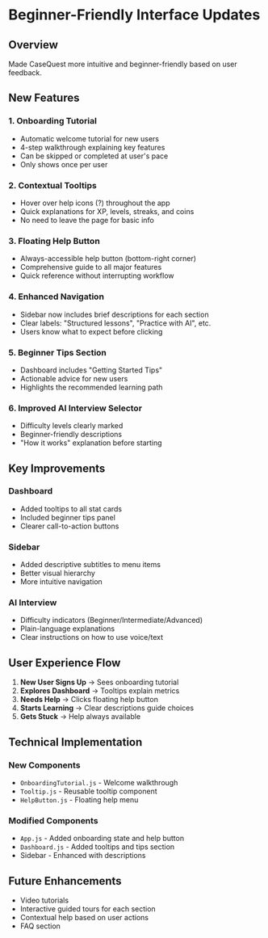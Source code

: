 # Beginner-Friendly Interface Updates

## Overview
Made CaseQuest more intuitive and beginner-friendly based on user feedback.

## New Features

### 1. **Onboarding Tutorial** 
- Automatic welcome tutorial for new users
- 4-step walkthrough explaining key features
- Can be skipped or completed at user's pace
- Only shows once per user

### 2. **Contextual Tooltips**
- Hover over help icons (?) throughout the app
- Quick explanations for XP, levels, streaks, and coins
- No need to leave the page for basic info

### 3. **Floating Help Button**
- Always-accessible help button (bottom-right corner)
- Comprehensive guide to all major features
- Quick reference without interrupting workflow

### 4. **Enhanced Navigation**
- Sidebar now includes brief descriptions for each section
- Clear labels: "Structured lessons", "Practice with AI", etc.
- Users know what to expect before clicking

### 5. **Beginner Tips Section**
- Dashboard includes "Getting Started Tips"
- Actionable advice for new users
- Highlights the recommended learning path

### 6. **Improved AI Interview Selector**
- Difficulty levels clearly marked
- Beginner-friendly descriptions
- "How it works" explanation before starting

## Key Improvements

### Dashboard
- Added tooltips to all stat cards
- Included beginner tips panel
- Clearer call-to-action buttons

### Sidebar
- Added descriptive subtitles to menu items
- Better visual hierarchy
- More intuitive navigation

### AI Interview
- Difficulty indicators (Beginner/Intermediate/Advanced)
- Plain-language explanations
- Clear instructions on how to use voice/text

## User Experience Flow

1. **New User Signs Up** → Sees onboarding tutorial
2. **Explores Dashboard** → Tooltips explain metrics
3. **Needs Help** → Clicks floating help button
4. **Starts Learning** → Clear descriptions guide choices
5. **Gets Stuck** → Help always available

## Technical Implementation

### New Components
- `OnboardingTutorial.js` - Welcome walkthrough
- `Tooltip.js` - Reusable tooltip component
- `HelpButton.js` - Floating help menu

### Modified Components
- `App.js` - Added onboarding state and help button
- `Dashboard.js` - Added tooltips and tips section
- Sidebar - Enhanced with descriptions

## Future Enhancements
- Video tutorials
- Interactive guided tours for each section
- Contextual help based on user actions
- FAQ section
